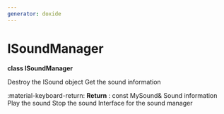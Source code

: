 ```yaml
---
generator: doxide
---
```



# ISoundManager

**class ISoundManager**

Destroy the ISound object
Get the sound information
    
:material-keyboard-return: **Return**
:    const MySound& Sound information
Play the sound
Stop the sound
Interface for the sound manager


